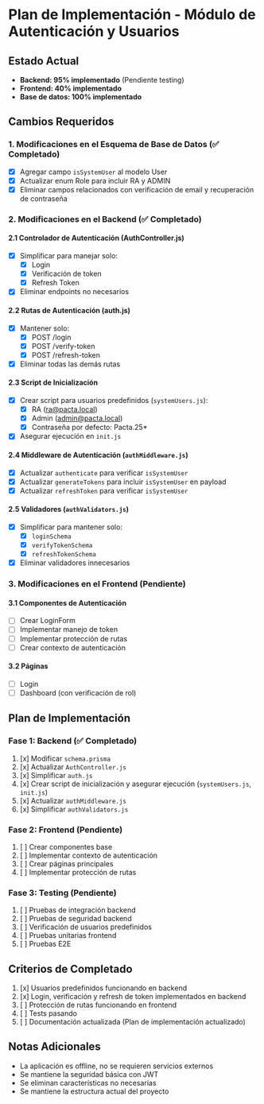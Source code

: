# Plan de Implementación - Módulo de Autenticación y Usuarios

## Estado Actual
- **Backend: 95% implementado** (Pendiente testing)
- **Frontend: 40% implementado**
- **Base de datos: 100% implementado**

## Cambios Requeridos

### 1. Modificaciones en el Esquema de Base de Datos (✅ Completado)
- [x] Agregar campo `isSystemUser` al modelo User
- [x] Actualizar enum Role para incluir RA y ADMIN
- [x] Eliminar campos relacionados con verificación de email y recuperación de contraseña

### 2. Modificaciones en el Backend (✅ Completado)

#### 2.1 Controlador de Autenticación (AuthController.js)
- [x] Simplificar para manejar solo:
  - [x] Login
  - [x] Verificación de token
  - [x] Refresh Token
- [x] Eliminar endpoints no necesarios

#### 2.2 Rutas de Autenticación (auth.js)
- [x] Mantener solo:
  - [x] POST /login
  - [x] POST /verify-token
  - [x] POST /refresh-token
- [x] Eliminar todas las demás rutas

#### 2.3 Script de Inicialización
- [x] Crear script para usuarios predefinidos (`systemUsers.js`):
  - [x] RA (ra@pacta.local)
  - [x] Admin (admin@pacta.local)
  - [x] Contraseña por defecto: Pacta.25*
- [x] Asegurar ejecución en `init.js`

#### 2.4 Middleware de Autenticación (`authMiddleware.js`)
- [x] Actualizar `authenticate` para verificar `isSystemUser`
- [x] Actualizar `generateTokens` para incluir `isSystemUser` en payload
- [x] Actualizar `refreshToken` para verificar `isSystemUser`

#### 2.5 Validadores (`authValidators.js`)
- [x] Simplificar para mantener solo:
  - [x] `loginSchema`
  - [x] `verifyTokenSchema`
  - [x] `refreshTokenSchema`
- [x] Eliminar validadores innecesarios

### 3. Modificaciones en el Frontend (Pendiente)

#### 3.1 Componentes de Autenticación
- [ ] Crear LoginForm
- [ ] Implementar manejo de token
- [ ] Implementar protección de rutas
- [ ] Crear contexto de autenticación

#### 3.2 Páginas
- [ ] Login
- [ ] Dashboard (con verificación de rol)

## Plan de Implementación

### Fase 1: Backend (✅ Completado)
1. [x] Modificar `schema.prisma`
2. [x] Actualizar `AuthController.js`
3. [x] Simplificar `auth.js`
4. [x] Crear script de inicialización y asegurar ejecución (`systemUsers.js`, `init.js`)
5. [x] Actualizar `authMiddleware.js`
6. [x] Simplificar `authValidators.js`

### Fase 2: Frontend (Pendiente)
1. [ ] Crear componentes base
2. [ ] Implementar contexto de autenticación
3. [ ] Crear páginas principales
4. [ ] Implementar protección de rutas

### Fase 3: Testing (Pendiente)
1. [ ] Pruebas de integración backend
2. [ ] Pruebas de seguridad backend
3. [ ] Verificación de usuarios predefinidos
4. [ ] Pruebas unitarias frontend
5. [ ] Pruebas E2E

## Criterios de Completado
1. [x] Usuarios predefinidos funcionando en backend
2. [x] Login, verificación y refresh de token implementados en backend
3. [ ] Protección de rutas funcionando en frontend
4. [ ] Tests pasando
5. [ ] Documentación actualizada (Plan de implementación actualizado)

## Notas Adicionales
- La aplicación es offline, no se requieren servicios externos
- Se mantiene la seguridad básica con JWT
- Se eliminan características no necesarias
- Se mantiene la estructura actual del proyecto 
